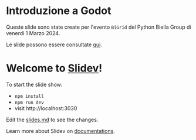 # Introduzione a Godot

Queste slide sono state create per l'evento `BiGrid` del Python Biella Group di venerdì 1 Marzo 2024.

Le slide possono essere consultate [qui](https://andxet.github.io/godot-presentation).

# Welcome to [Slidev](https://github.com/slidevjs/slidev)!

To start the slide show:

- `npm install`
- `npm run dev`
- visit http://localhost:3030

Edit the [slides.md](./slides.md) to see the changes.

Learn more about Slidev on [documentations](https://sli.dev/).
